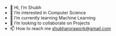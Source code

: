 - 👋 Hi, I’m Shubh
- 👀 I’m interested in Computer Science
- 🌱 I’m currently learning Machine Learning
- 💞️ I’m looking to collaborate on Projects
- 📫 How to reach me shubharorawork@gmail.com

<!---
biigchungus/biigchungus is a ✨ special ✨ repository because its `README.md` (this file) appears on your GitHub profile.
You can click the Preview link to take a look at your changes.
--->
